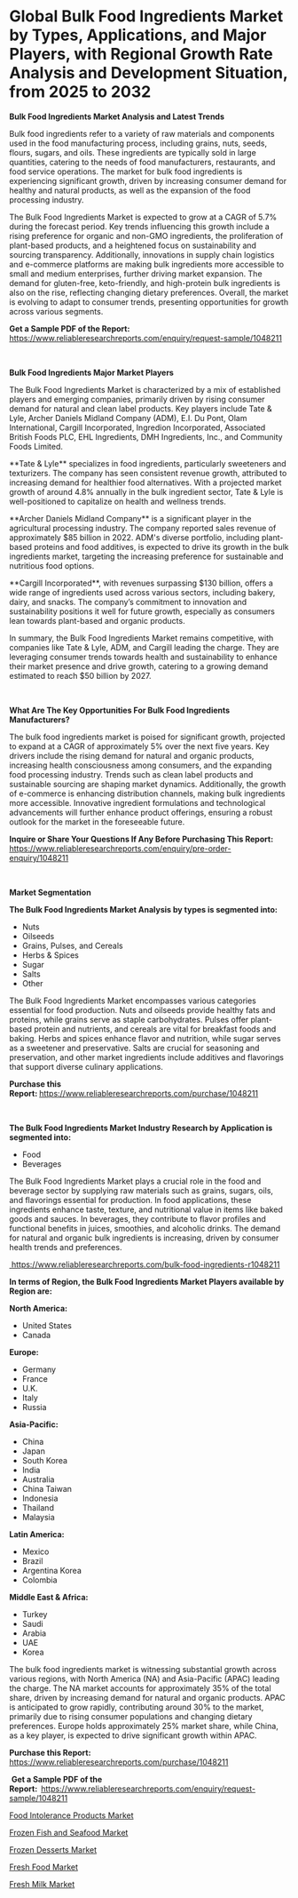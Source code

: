 <p><h1>Global Bulk Food Ingredients Market by Types, Applications, and Major Players, with Regional Growth Rate Analysis and Development Situation, from 2025 to 2032</h1></p><p><strong>Bulk Food Ingredients Market Analysis and Latest Trends</strong></p>
<p><p>Bulk food ingredients refer to a variety of raw materials and components used in the food manufacturing process, including grains, nuts, seeds, flours, sugars, and oils. These ingredients are typically sold in large quantities, catering to the needs of food manufacturers, restaurants, and food service operations. The market for bulk food ingredients is experiencing significant growth, driven by increasing consumer demand for healthy and natural products, as well as the expansion of the food processing industry.</p><p>The Bulk Food Ingredients Market is expected to grow at a CAGR of 5.7% during the forecast period. Key trends influencing this growth include a rising preference for organic and non-GMO ingredients, the proliferation of plant-based products, and a heightened focus on sustainability and sourcing transparency. Additionally, innovations in supply chain logistics and e-commerce platforms are making bulk ingredients more accessible to small and medium enterprises, further driving market expansion. The demand for gluten-free, keto-friendly, and high-protein bulk ingredients is also on the rise, reflecting changing dietary preferences. Overall, the market is evolving to adapt to consumer trends, presenting opportunities for growth across various segments.</p></p>
<p><strong>Get a Sample PDF of the Report:&nbsp;</strong> <a href="https://www.reliableresearchreports.com/enquiry/request-sample/1048211?utm_campaign=48&utm_medium=2&utm_source=Github&utm_content=ia&utm_term=15022025&utm_id=bulk-food-ingredients">https://www.reliableresearchreports.com/enquiry/request-sample/1048211</a></p>
<p>&nbsp;</p>
<p><strong>Bulk Food Ingredients Major Market Players</strong></p>
<p><p>The Bulk Food Ingredients Market is characterized by a mix of established players and emerging companies, primarily driven by rising consumer demand for natural and clean label products. Key players include Tate & Lyle, Archer Daniels Midland Company (ADM), E.I. Du Pont, Olam International, Cargill Incorporated, Ingredion Incorporated, Associated British Foods PLC, EHL Ingredients, DMH Ingredients, Inc., and Community Foods Limited.</p><p>**Tate & Lyle** specializes in food ingredients, particularly sweeteners and texturizers. The company has seen consistent revenue growth, attributed to increasing demand for healthier food alternatives. With a projected market growth of around 4.8% annually in the bulk ingredient sector, Tate & Lyle is well-positioned to capitalize on health and wellness trends.</p><p>**Archer Daniels Midland Company** is a significant player in the agricultural processing industry. The company reported sales revenue of approximately $85 billion in 2022. ADM's diverse portfolio, including plant-based proteins and food additives, is expected to drive its growth in the bulk ingredients market, targeting the increasing preference for sustainable and nutritious food options.</p><p>**Cargill Incorporated**, with revenues surpassing $130 billion, offers a wide range of ingredients used across various sectors, including bakery, dairy, and snacks. The company’s commitment to innovation and sustainability positions it well for future growth, especially as consumers lean towards plant-based and organic products.</p><p>In summary, the Bulk Food Ingredients Market remains competitive, with companies like Tate & Lyle, ADM, and Cargill leading the charge. They are leveraging consumer trends towards health and sustainability to enhance their market presence and drive growth, catering to a growing demand estimated to reach $50 billion by 2027.</p></p>
<p>&nbsp;</p>
<p><strong>What Are The Key Opportunities For Bulk Food Ingredients Manufacturers?</strong></p>
<p><p>The bulk food ingredients market is poised for significant growth, projected to expand at a CAGR of approximately 5% over the next five years. Key drivers include the rising demand for natural and organic products, increasing health consciousness among consumers, and the expanding food processing industry. Trends such as clean label products and sustainable sourcing are shaping market dynamics. Additionally, the growth of e-commerce is enhancing distribution channels, making bulk ingredients more accessible. Innovative ingredient formulations and technological advancements will further enhance product offerings, ensuring a robust outlook for the market in the foreseeable future.</p></p>
<p><strong>Inquire or Share Your Questions If Any Before Purchasing This Report:</strong> <a href="https://www.reliableresearchreports.com/enquiry/pre-order-enquiry/1048211?utm_campaign=48&utm_medium=2&utm_source=Github&utm_content=ia&utm_term=15022025&utm_id=bulk-food-ingredients">https://www.reliableresearchreports.com/enquiry/pre-order-enquiry/1048211</a></p>
<p>&nbsp;</p>
<p><strong>Market Segmentation</strong></p>
<p><strong>The Bulk Food Ingredients Market Analysis by types is segmented into:</strong></p>
<p><ul><li>Nuts</li><li>Oilseeds</li><li>Grains, Pulses, and Cereals</li><li>Herbs & Spices</li><li>Sugar</li><li>Salts</li><li>Other</li></ul></p>
<p><p>The Bulk Food Ingredients Market encompasses various categories essential for food production. Nuts and oilseeds provide healthy fats and proteins, while grains serve as staple carbohydrates. Pulses offer plant-based protein and nutrients, and cereals are vital for breakfast foods and baking. Herbs and spices enhance flavor and nutrition, while sugar serves as a sweetener and preservative. Salts are crucial for seasoning and preservation, and other market ingredients include additives and flavorings that support diverse culinary applications.</p></p>
<p><strong>Purchase this Report:&nbsp;</strong><a href="https://www.reliableresearchreports.com/purchase/1048211?utm_campaign=48&utm_medium=2&utm_source=Github&utm_content=ia&utm_term=15022025&utm_id=bulk-food-ingredients">https://www.reliableresearchreports.com/purchase/1048211</a></p>
<p>&nbsp;</p>
<p><strong>The Bulk Food Ingredients Market Industry Research by Application is segmented into:</strong></p>
<p><ul><li>Food</li><li>Beverages</li></ul></p>
<p><p>The Bulk Food Ingredients Market plays a crucial role in the food and beverage sector by supplying raw materials such as grains, sugars, oils, and flavorings essential for production. In food applications, these ingredients enhance taste, texture, and nutritional value in items like baked goods and sauces. In beverages, they contribute to flavor profiles and functional benefits in juices, smoothies, and alcoholic drinks. The demand for natural and organic bulk ingredients is increasing, driven by consumer health trends and preferences.</p></p>
<p><a href="https://www.reliableresearchreports.com/bulk-food-ingredients-r1048211?utm_campaign=48&utm_medium=2&utm_source=Github&utm_content=ia&utm_term=15022025&utm_id=bulk-food-ingredients">&nbsp;https://www.reliableresearchreports.com/bulk-food-ingredients-r1048211</a></p>
<p><strong>In terms of Region, the Bulk Food Ingredients Market Players available by Region are:</strong></p>
<p>
    <p> <strong> North America: </strong>
        <ul>
            <li>United States</li>
            <li>Canada</li>
        </ul>
        </p> 
    <p> <strong> Europe: </strong>
        <ul>
            <li>Germany</li>
            <li>France</li>
            <li>U.K.</li>
            <li>Italy</li>
            <li>Russia</li>
        </ul>
        </p> 
    <p> <strong> Asia-Pacific: </strong>
        <ul>
            <li>China</li>
            <li>Japan</li>
            <li>South Korea</li>
            <li>India</li>
            <li>Australia</li>
            <li>China Taiwan</li>
            <li>Indonesia</li>
            <li>Thailand</li>
            <li>Malaysia</li>
        </ul>
        </p> 
    <p> <strong> Latin America: </strong>
        <ul>
            <li>Mexico</li>
            <li>Brazil</li>
            <li>Argentina Korea</li>
            <li>Colombia</li>
        </ul>
        </p> 
    <p> <strong> Middle East & Africa: </strong>
        <ul>
            <li>Turkey</li>
            <li>Saudi</li>
            <li>Arabia</li>
            <li>UAE</li>
            <li>Korea</li>
        </ul>
    </p>
    </p>
<p><p>The bulk food ingredients market is witnessing substantial growth across various regions, with North America (NA) and Asia-Pacific (APAC) leading the charge. The NA market accounts for approximately 35% of the total share, driven by increasing demand for natural and organic products. APAC is anticipated to grow rapidly, contributing around 30% to the market, primarily due to rising consumer populations and changing dietary preferences. Europe holds approximately 25% market share, while China, as a key player, is expected to drive significant growth within APAC.</p></p>
<p><strong>Purchase this Report: </strong><a href="https://www.reliableresearchreports.com/purchase/1048211?utm_campaign=48&utm_medium=2&utm_source=Github&utm_content=ia&utm_term=15022025&utm_id=bulk-food-ingredients">https://www.reliableresearchreports.com/purchase/1048211</a></p>
<p>&nbsp;<strong>Get a Sample PDF of the Report:&nbsp;&nbsp;</strong><a href="https://www.reliableresearchreports.com/enquiry/request-sample/1048211?utm_campaign=48&utm_medium=2&utm_source=Github&utm_content=ia&utm_term=15022025&utm_id=bulk-food-ingredients">https://www.reliableresearchreports.com/enquiry/request-sample/1048211</a></p>
<p><strong></strong></p>
<p><p><a href="https://github.com/boysabotzoc/Market-Research-Report-List-1/blob/main/food-intolerance-products-market.md?utm_campaign=48&utm_medium=2&utm_source=Github&utm_content=ia&utm_term=15022025&utm_id=bulk-food-ingredients">Food Intolerance Products Market</a></p><p><a href="https://github.com/daemluari/Market-Research-Report-List-1/blob/main/frozen-fish-and-seafood-market.md?utm_campaign=48&utm_medium=2&utm_source=Github&utm_content=ia&utm_term=15022025&utm_id=bulk-food-ingredients">Frozen Fish and Seafood Market</a></p><p><a href="https://github.com/vigoseiler/Market-Research-Report-List-1/blob/main/frozen-desserts-market.md?utm_campaign=48&utm_medium=2&utm_source=Github&utm_content=ia&utm_term=15022025&utm_id=bulk-food-ingredients">Frozen Desserts Market</a></p><p><a href="https://github.com/ivetasyizhi/Market-Research-Report-List-1/blob/main/fresh-food-market.md?utm_campaign=48&utm_medium=2&utm_source=Github&utm_content=ia&utm_term=15022025&utm_id=bulk-food-ingredients">Fresh Food Market</a></p><p><a href="https://github.com/jhamygunler/Market-Research-Report-List-1/blob/main/fresh-milk-market.md?utm_campaign=48&utm_medium=2&utm_source=Github&utm_content=ia&utm_term=15022025&utm_id=bulk-food-ingredients">Fresh Milk Market</a></p></p>